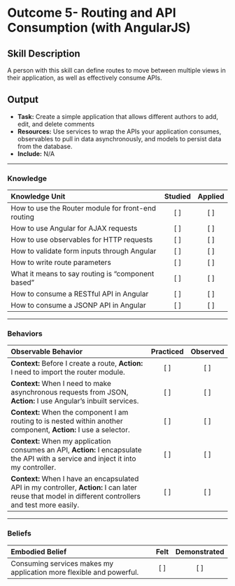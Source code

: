 # Outcome 5- Routing and API Consumption (with AngularJS) 

## Skill Description
A person with this skill can define routes to move between multiple views in their application, as well as effectively consume APIs.
	

## Output
- **Task:**  Create a simple application that allows different authors to add, edit, and delete comments
- **Resources:** Use services to wrap the APIs your application consumes, observables to pull in data asynchronously, and models to persist data from the database.
- **Include:** N/A

-------

### Knowledge

| Knowledge Unit   |      Studied      | Applied |
|:-------------|:------------------:|:--------:|
| How to use the Router module for front-end routing |   [ ]   |   [ ] |
| How to use Angular for AJAX requests |   [ ]   |   [ ] |
| How to use observables for HTTP requests |   [ ]   |   [ ] |
| How to validate form inputs through Angular |   [ ]   |   [ ] |
| How to write route parameters |   [ ]   |   [ ] |
| What it means to say routing is “component based” |   [ ]   |   [ ] |
| How to consume a RESTful API in Angular  |   [ ]   |   [ ] |
| How to consume a JSONP API in Angular |   [ ]   |   [ ] |

-------

### Behaviors

| Observable Behavior   |      Practiced      | Observed |
|:-------------|:------------------:|:--------:|
| **Context:** Before I create a route, **Action:** I need to import the router module. |   [ ]   |   [ ] |
| **Context:** When I need to make asynchronous requests from JSON, **Action:** I use Angular’s inbuilt services. |   [ ]   |   [ ] |
| **Context:** When the component I am routing to is nested within another component, **Action:** I use a selector. |   [ ]   |   [ ] |
| **Context:** When my application consumes an API, **Action:** I encapsulate the API with a service and inject it into my controller. |   [ ]   |   [ ] |
| **Context:** When I have an encapsulated API in my controller, **Action:** I can later reuse that model in different controllers and test more easily. |   [ ]   |   [ ] | 

-------

### Beliefs

| Embodied Belief   |      Felt      | Demonstrated |
|:-------------|:------------------:|:--------:|
| Consuming services makes my application more flexible and powerful.  |   [ ]   |   [ ] |
